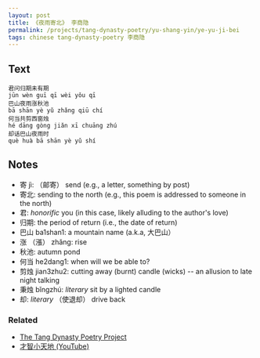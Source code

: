 ```yaml
---
layout: post
title: 《夜雨寄北》 李商隐
permalink: /projects/tang-dynasty-poetry/yu-shang-yin/ye-yu-ji-bei
tags: chinese tang-dynasty-poetry 李商隐
---
```


## Text

```
君问归期未有期
jūn wèn guī qī wèi yǒu qī
巴山夜雨涨秋池
bā shān yè yǔ zhǎng qiū chí
何当共剪西窗烛
hé dāng gòng jiǎn xī chuāng zhú
却话巴山夜雨时
què huà bā shān yè yǔ shí
```


## Notes

* 寄 jì: （邮寄） send (e.g., a letter, something by post)
* 寄北: sending to the north (e.g., this poem is addressed to someone in the north)
* 君: *honorific* you (in this case, likely alluding to the author's love)
* 归期: the period of return (i.e., the date of return)
* 巴山 ba1shan1: a mountain name (a.k.a, 大巴山）
* 涨 （漲） zhǎnɡ: rise
* 秋池: autumn pond
* 何当 he2dang1: when will we be able to?
* 剪烛 jian3zhu2: cutting away (burnt) candle (wicks) -- an allusion to late night talking
* 秉烛 bǐnɡzhú: *literary* sit by a lighted candle
* 却: *literary* （使退却） drive back

### Related ###

* [The Tang Dynasty Poetry Project](/projects/tang-dynasty-poetry-project)
* [才智小天地 (YouTube)](https://youtu.be/lq3Phh7lqmU)
